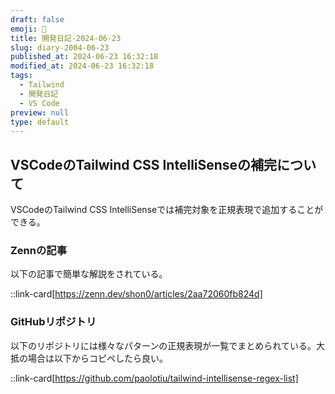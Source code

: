 ```yaml
---
draft: false
emoji: 🦛
title: 開発日記-2024-06-23
slug: diary-2004-06-23
published_at: 2024-06-23 16:32:18
modified_at: 2024-06-23 16:32:18
tags:
  - Tailwind
  - 開発日記
  - VS Code
preview: null
type: default
---
```


## VSCodeのTailwind CSS IntelliSenseの補完について

VSCodeのTailwind CSS IntelliSenseでは補完対象を正規表現で追加することができる。

### Zennの記事

以下の記事で簡単な解説をされている。

::link-card[https://zenn.dev/shon0/articles/2aa72060fb824d]

### GitHubリポジトリ

以下のリポジトリには様々なパターンの正規表現が一覧でまとめられている。大抵の場合は以下からコピペしたら良い。

::link-card[https://github.com/paolotiu/tailwind-intellisense-regex-list]
